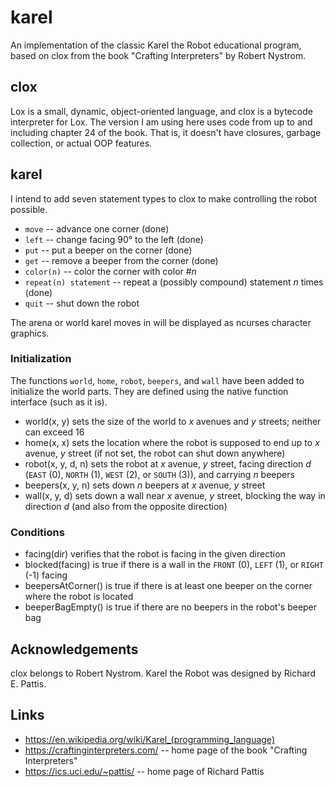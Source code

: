 # karel
An implementation of the classic Karel the Robot educational program, based on clox from the book "Crafting Interpreters" by Robert Nystrom.

## clox
Lox is a small, dynamic, object-oriented language, and clox is a bytecode interpreter for Lox. The version I am using here uses code from up to and including chapter 24 of the book. That is, it doesn't have closures, garbage collection, or actual OOP features.

## karel
I intend to add seven statement types to clox to make controlling the robot possible.

- `move` -- advance one corner (done)
- `left` -- change facing 90° to the left (done)
- `put` -- put a beeper on the corner (done)
- `get` -- remove a beeper from the corner (done)
- `color(n)` -- color the corner with color #_n_
- `repeat(n) statement` -- repeat a (possibly compound) statement _n_ times (done)
- `quit` -- shut down the robot

The arena or world karel moves in will be displayed as ncurses character graphics.

### Initialization
The functions `world`, `home`, `robot`, `beepers`, and `wall` have been added to initialize the world parts. They are defined using the native function interface (such as it is).
- world(x, y) sets the size of the world to _x_ avenues and _y_ streets; neither can exceed 16
- home(x, x) sets the location where the robot is supposed to end up to _x_ avenue, _y_ street (if not set, the robot can shut down anywhere)
- robot(x, y, d, n) sets the robot at _x_ avenue, _y_ street, facing direction _d_ (`EAST` (0), `NORTH` (1), `WEST` (2), or `SOUTH` (3)), and carrying _n_ beepers
- beepers(x, y, n) sets down _n_ beepers at _x_ avenue, _y_ street
- wall(x, y, d) sets down a wall near _x_ avenue, _y_ street, blocking the way in direction _d_ (and also from the opposite direction)

### Conditions
- facing(dir) verifies that the robot is facing in the given direction
- blocked(facing) is true if there is a wall in the `FRONT` (0), `LEFT` (1), or `RIGHT` (-1) facing
- beepersAtCorner() is true if there is at least one beeper on the corner where the robot is located
- beeperBagEmpty() is true if there are no beepers in the robot's beeper bag

## Acknowledgements
clox belongs to Robert Nystrom. Karel the Robot was designed by Richard E. Pattis. 

## Links
- https://en.wikipedia.org/wiki/Karel_(programming_language)
- https://craftinginterpreters.com/ -- home page of the book "Crafting Interpreters"
- https://ics.uci.edu/~pattis/ -- home page of Richard Pattis
